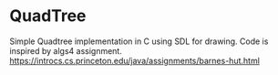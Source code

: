 # QuadTree

Simple Quadtree implementation in C using SDL for drawing.
Code is inspired by algs4 assignment.
https://introcs.cs.princeton.edu/java/assignments/barnes-hut.html

